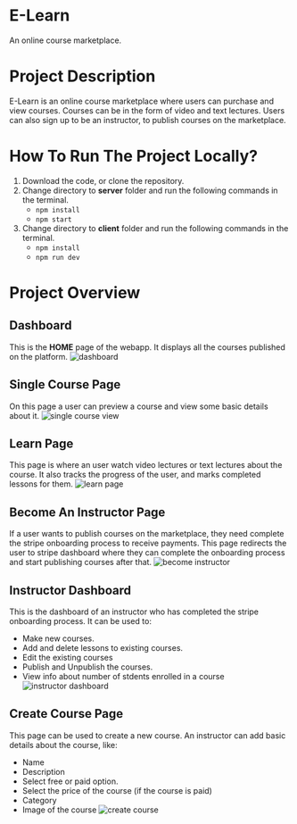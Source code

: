 # E-Learn

An online course marketplace.

# Project Description

E-Learn is an online course marketplace where users can purchase and view courses. 
Courses can be in the form of video and text lectures. 
Users can also sign up to be an instructor, to publish courses on the marketplace. 

# How To Run The Project Locally?

1. Download the code, or clone the repository.
2. Change directory to **server** folder and run the following commands in the terminal.
    - ```npm install```
    - ```npm start```
3. Change directory to **client** folder and run the following commands in the terminal.
    - ```npm install```
    - ```npm run dev```

# Project Overview

## Dashboard
This is the **HOME** page of the webapp. It displays all the courses published on the platform.
![dashboard](https://user-images.githubusercontent.com/69296939/188370119-f29205cd-863b-458e-9633-5f9d7835dae1.png)


## Single Course Page
On this page a user can preview a course and view some basic details about it.
![single course view](https://user-images.githubusercontent.com/69296939/188370174-8a243b1d-bc5b-42c6-9569-6e19e1908a3c.png)

## Learn Page
This page is where an user watch video lectures or text lectures about the course. It also tracks the progress of the user, and marks completed lessons for them. 
![learn page](https://user-images.githubusercontent.com/69296939/188370185-e6a82bcd-254f-411d-a662-ff3279f82ef7.png)

## Become An Instructor Page
If a user wants to publish courses on the marketplace, they need complete the stripe onboarding process to receive payments. This page redirects the user to stripe dashboard where they can complete the onboarding process and start publishing courses after that.
![become instructor](https://user-images.githubusercontent.com/69296939/188370227-6ee2f731-9128-4531-87df-53db96d03c98.png)

## Instructor Dashboard
This is the dashboard of an instructor who has completed the stripe onboarding process. It can be used to:
- Make new courses.
- Add and delete lessons to existing courses.
- Edit the existing courses
- Publish and Unpublish the courses. 
- View info about number of stdents enrolled in a course 
![instructor dashboard](https://user-images.githubusercontent.com/69296939/188370284-3fc38fac-0d38-4fe7-a12e-3abf5600105a.png)


## Create Course Page
This page can be used to create a new course. An instructor can add basic details about the course, like:
- Name
- Description
- Select free or paid option.
- Select the price of the course (if the course is paid)
- Category
- Image of the course
![create course](https://user-images.githubusercontent.com/69296939/188370322-6046cf9b-db97-4489-baf1-35a8a0eaae15.png)

